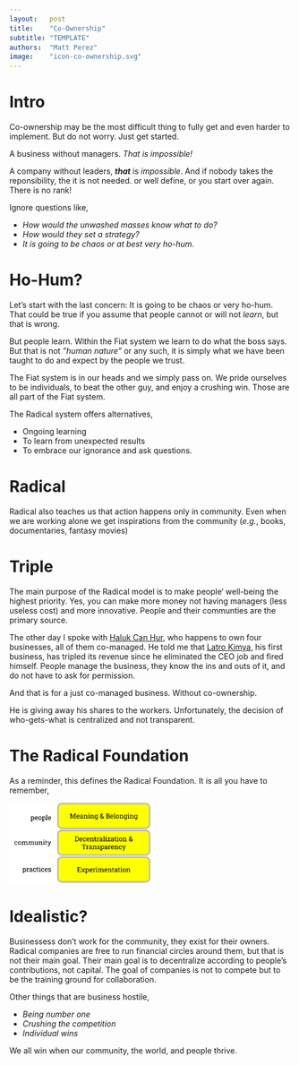 ```yaml
---
layout:   post
title:    "Co-Ownership"
subtitle: "TEMPLATE"
authors:  "Matt Perez"
image:    "icon-co-ownership.svg"
---
```


<div style='display:none; '>
 <p>Co-ownership may be the most difficult thing to fully &lsquo;get,&rsquo;</p>
</div>

<h1>Intro</h1>
 <p>Co-ownership may be the most difficult thing to fully get and even harder to implement. But do not worry. Just get started.</p>
  <div class="_citation">
   <p>A business without managers. <em>That is impossible!</em></p>
  </div>
 <p>A company without leaders, <em><strong>that</strong></em> is <em>impossible</em>. And if nobody takes the reponsibility, the it is not needed. or well define, or you start over again. There is no rank!</p>
 <p>Ignore questions like,</p>
  <ul>
   <em>
   <li>How would the unwashed masses know what to do?</li>
   <li>How would they set a strategy?</li>
   <li>It is going to be chaos or at best very ho-hum.</li>
   </em>
  </ul>

<h1>Ho-Hum?</h1>
 <p>Let&rsquo;s start with the last concern: It is going to be chaos or very ho-hum. That could be true if you assume that people cannot or will not <em>learn</em>, but that is wrong.</p>
 <p>But people learn. Within the Fiat system we learn to do what the boss says. But that is not <em>&rdquo;human nature&rdquo;</em> or any such, it is simply what we have been taught to do and expect by the people we trust.</p>
 <p>The Fiat system is in our heads and we simply pass on. We pride ourselves to be individuals, to beat the other guy, and enjoy a crushing win. Those are all part of the Fiat system.</p>
 <p>The Radical system offers alternatives,</p>
  <ul>
   <li>Ongoing learning</li>
   <li>To learn from unexpected results</li>
   <li>To embrace our ignorance and ask questions.</li>
  </ul>

<h1>Radical</h1>
  <p>Radical also teaches us that action happens only in community. Even when we are working alone we get inspirations from the community (<em>e.g.</em>, books, documentaries, fantasy movies)</p>

<h1>Triple</h1>
 <p>The main purpose of the Radical model is to make people&lsquo; well-being the highest priority. Yes, you can make more money not having managers (less useless cost) and more innovative. People and their communties are the primary source.</p>
 <p>The other day I spoke with <a href="https://www.linkedin.com/in/halukcanhur/" target="_blank">Haluk Can Hur</a>, who happens to own four businesses, all of them co-managed. He told me that <a href="https://www.linkedin.com/search/results/all/?fetchDeterministicClustersOnly=true&heroEntityKey=urn%3Ali%3Aorganization%3A5148270&keywords=latro%20kimya&origin=RICH_QUERY_SUGGESTION&position=0&searchId=e92cfcd5-7f9b-4b3b-a0c0-aa4924019de7&sid=G1i&spellCorrectionEnabled=false" target="_blank">Latro Kimya</a>, his first business, has tripled its revenue since he eliminated the CEO job and fired himself. People manage the business, they know the ins and outs of it, and do not have to ask for permission.</p>
 <p>And that is for a just co-managed business. Without co-ownership.</p>
 <p>He is giving away his shares to the workers. Unfortunately, the decision of who-gets-what is centralized and not transparent.</p>

<h1>The Radical Foundation</h1>
 <p>As a reminder, this defines the Radical Foundation. It is all you have to remember,
  <div class='_center'>
   <img
    src='/assets/img/pic-the-radical-foundation.svg'
    width='50%'
    alt=''>
  </div>

<h1>Idealistic?</h1>
 <p>Businessess don&rsquo;t work for the community, they exist for their owners. Radical companies are free to run financial circles around them, but that is not their main goal. Their main goal is to decentralize according to people&rsquo;s contributions, not capital. The goal of companies is not to compete but to be the training ground for collaboration.</p>
 <p>Other things that are business hostile,</p>
  <ul>
   <li><em>Being number one</em></li>
   <li><em>Crushing the competition</em></li>
   <li><em>Individual wins</em></li>
  </ul>
 <p>We all win when our community, the world, and people thrive.</p>